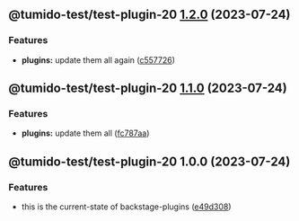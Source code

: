 ## @tumido-test/test-plugin-20 [1.2.0](https://github.com/tumido/test-npm-publish-migration-2/compare/@tumido-test/test-plugin-20@1.1.0...@tumido-test/test-plugin-20@1.2.0) (2023-07-24)


### Features

* **plugins:** update them all again ([c557726](https://github.com/tumido/test-npm-publish-migration-2/commit/c557726d5b75cf345fcf50f45e6a6281a2909f5a))

## @tumido-test/test-plugin-20 [1.1.0](https://github.com/tumido/test-npm-publish-migration-2/compare/@tumido-test/test-plugin-20@1.0.0...@tumido-test/test-plugin-20@1.1.0) (2023-07-24)


### Features

* **plugins:** update them all ([fc787aa](https://github.com/tumido/test-npm-publish-migration-2/commit/fc787aa160288a524e2bb06d5c1ab3c72f8e0774))

## @tumido-test/test-plugin-20 1.0.0 (2023-07-24)


### Features

* this is the current-state of backstage-plugins ([e49d308](https://github.com/tumido/test-npm-publish-migration-2/commit/e49d30830fa11898df24d879c21c82fd624df7ba))
